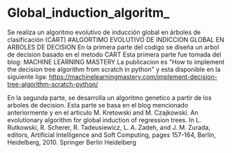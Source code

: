 # Global_induction_algoritm_
Se realiza un algoritmo evolutivo de inducción global en árboles de clasificación (CART)
#ALGORTIMO EVOLUTIVO DE INDICCION GLOBAL EN ARBOLES DE DECISION
En la primera parte del codigo se diseña un arbol de decision basado en el metodo CART
Esta primera parte fue tomada del blog: MACHINE LEARNING MASTERY
La publicacion es "How to implement the decision tree algorithm from scratch in python"
y esta disponible en la siguiente liga:
https://machinelearningmastery.com/implement-decision-tree-algorithm-scratch-python/

En la segunda parte, se desarrolla un algoritmo genetico a partir de los arboles de decision.
Esta parte se basa en el blog mencionado anteriormente y en el articulo 
M. Kretowski and M. Czajkowski. An evolutionary algorithm for global induction
of regression trees. In L. Rutkowski, R. Scherer, R. Tadeusiewicz, L. A.
Zadeh, and J. M. Zurada, editors, Artificial Intelligence and Soft Computing,
pages 157-164, Berlin, Heidelberg, 2010. Springer Berlin Heidelberg
